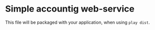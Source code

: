 Simple accountig web-service
=====================================

This file will be packaged with your application, when using `play dist`.
